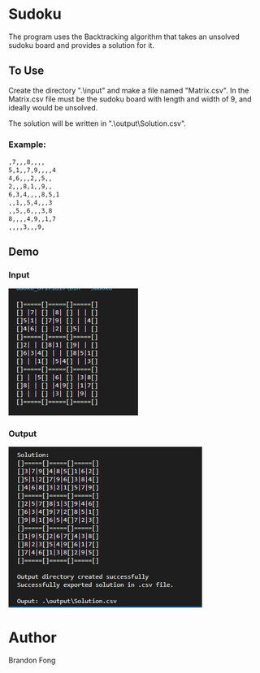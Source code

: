 # Sudoku

The program uses the Backtracking algorithm that takes an unsolved sudoku board and provides a solution for it.  

## To Use
Create the directory ".\input\" and make a file named "Matrix.csv".  In the Matrix.csv file must be the sudoku board with length and width of 9, and ideally would be unsolved.

The solution will be written in ".\output\Solution.csv". 

### Example:
```
,7,,,8,,,,
5,1,,7,9,,,,4
4,6,,,2,,5,,
2,,,8,1,,9,,
6,3,4,,,,8,5,1
,,1,,5,4,,,3
,,5,,6,,,3,8
8,,,,4,9,,1,7
,,,,3,,,9,
```

## Demo

### Input
![Input Sudoku](https://github.com/BrandonMFong/Sudoku/blob/main/img/InputBoardPrint.PNG)

### Output
![Input Sudoku](https://github.com/BrandonMFong/Sudoku/blob/main/img/OutputBoardPrint.PNG)

# Author
Brandon Fong

